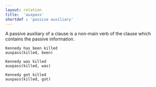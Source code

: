 ```yaml
---
layout: relation
title:  'auxpass'
shortdef : 'passive auxiliary'
---
```


A passive auxiliary of a clause is a non-main verb of the clause which
contains the passive information.

~~~ sdparse
Kennedy has been killed
auxpass(killed, been)
~~~

~~~ sdparse
Kennedy was killed
auxpass(killed, was)
~~~

~~~ sdparse
Kennedy got killed
auxpass(killed, got)
~~~
<!-- Interlanguage links updated Út zář 29 20:43:10 CEST 2020 -->
